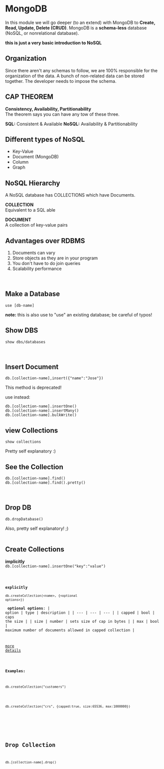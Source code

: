 <!-- markdownlint-disable -->

# MongoDB

In this module we will go deeper (to an extend) with MongoDB to **Create, Read, Update, Delete (CRUD)**. MongoDB is a **schema-less** database (NoSQL, or nonrelational database).

**this is just a very basic introduction to NoSQL**

<h2>Organization</h2>

Since there aren't any schemas to follow, we are 100% responsible for the organization of the data. A bunch of non-related data can be stored together. The developer needs to impose the schema.

<h2>CAP THEOREM</h2>

**Consistency, Availability, Partitionability**<br>
The theorem says you can have any tow of these three.

**SQL:** Consistent & Available
**NoSQL:** Availability & Partitionability

<h2>Different types of NoSQL</h2>

<ul>
    <li>Key-Value</li>
    <li>Document (MongoDB)</li>
    <li>Column</li>
    <li>Graph</li>
</ul>

<h2>NoSQL Hierarchy</h2>

A NoSQL database has COLLECTIONS which have Documents.

**COLLECTION**<br>
Equivalent to a SQL able

**DOCUMENT**<br>
A collection of key-value pairs

<h2>Advantages over RDBMS</h2>

<ol>
    <li>Documents can vary</li>
    <li>Store objects as they are in your program</li>
    <li>You don't have to do join queries</li>
    <li>Scalability performance</li>
</ol>
<br>

## Make a Database

<pre><code>use [db-name]</code></pre>

**note:** this is also use to "use" an existing database; be careful of typos!
<br>

## Show DBS

<pre><code>show dbs/databases</code></pre>
<br>

## Insert Document

<pre><code>db.[collection-name],insert({"name":"Jose"})</code></pre>

This method is deprecated!

use instead:

<pre><code>db.[collection-name].insertOne()
db.[collection-name].insertMany()
db.[collection-name].bulkWrite()</code></pre>

## view Collections

<pre><code>show collections</code></pre>

Pretty self explanatory :)
<br>

## See the Collection

<pre><code>db.[collection-name].find()
db.[collection-name].find().pretty()</code></pre>
<br>

## Drop DB

<pre><code>db.dropDatabase()</code></pre>

Also, pretty self explanatory! ;)
<br>
<br>

## Create Collections

**implicitly**<br>
<code>db.[collection-name].insertOne("key":"value")</coe>
<br>
<br>

**explicitly**<br>
<code>db.createCollection(\<name\>, {\<optional options\>})</code>
<br>
<br>
**optional options**:
| option | type | description |
| --- | --- | --- |
| capped | bool | caps the size |
| size | number | sets size of cap in bytes |
| max | bool | maximum number of documents allowed in capped collection |

<a href="https://www.mongodb.com/docs/manual/reference/method/db.createCollection/">more details</a>
<br>
<br>

**Examples:**

<pre><code>db.createCollection("customers")</code></pre>

<pre><code>db.createCollection("crs", {capped:true, size:65536, max:1000000})</code></pre>
<br>

## Drop Collection

<pre><code>db.[collection-name].drop()</code></pre>
